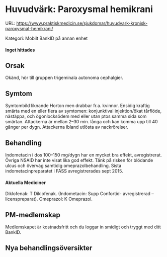 # Huvudvärk: Paroxysmal hemikrani

URL: https://www.praktiskmedicin.se/sjukdomar/huvudvark-kronisk-paroxysmal-hemikrani/



Kategori: Mobilt BankID på annan enhet

#### Inget hittades

## Orsak

Okänd, hör till gruppen trigeminala autonoma cephalgier.

## Symtom

Symtombild liknande Horton men drabbar fr.a. kvinnor. Ensidig kraftig smärta med en eller flera av symtomen: konjunktival injektion/ökat tårflöde, nästäppa, och ögonlocksödem med eller utan ptos samma sida som smärtan. Attackerna är mellan 2–30 min. långa och kan komma upp till 40 gånger per dygn. Attackerna ibland utlösta av nackrörelser.

## Behandling

Indometacin i dos 100–150 mg/dygn har en mycket bra effekt, avregistrerat. Övriga NSAID har inte visat lika god effekt. Tänk på risken för blödande ulcus och överväg samtidig omeprazolbehandling. Sista indometacinpreparatet i FASS avregistrerades sept 2015.

#### Aktuella Mediciner 

Diklofenak: T Diklofenak.
(Indometacin: Supp Confortid- avregistrerad – licenspreparat).
Omeprazol: K Omeprazol.

## PM-medlemskap

Medlemskapet är kostnadsfritt och du loggar in smidigt och tryggt med ditt BankID.

## Nya behandlingsöversikter

